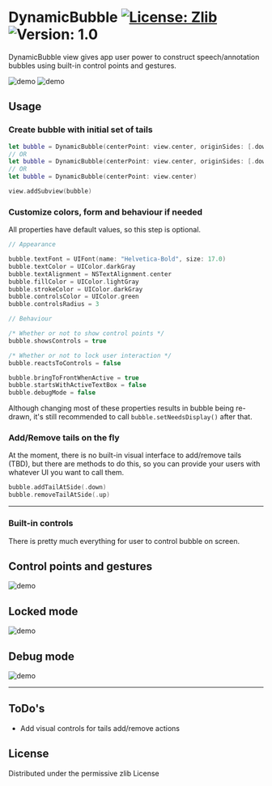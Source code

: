 # DynamicBubble [![License: Zlib](https://img.shields.io/badge/License-Zlib-orange.svg)](https://opensource.org/licenses/Zlib) ![Version: 1.0](https://img.shields.io/badge/version-1.0-blue.svg)

DynamicBubble view gives app user power to construct speech/annotation bubbles using built-in control points and gestures.

![demo](images/bubble_flow_0.gif) ![demo](images/bubble_flow_1.gif)

## Usage

### Create bubble with initial set of tails
```swift
let bubble = DynamicBubble(centerPoint: view.center, originSides: [.down, .up, .left, .right], bubbleSize: CGSize(width: 200, height: 100))
// OR
let bubble = DynamicBubble(centerPoint: view.center, originSides: [.down, .up, .left, .right])
// OR
let bubble = DynamicBubble(centerPoint: view.center)

view.addSubview(bubble)
```

### Customize colors, form and behaviour if needed
All properties have default values, so this step is optional.
```swift
// Appearance

bubble.textFont = UIFont(name: "Helvetica-Bold", size: 17.0)
bubble.textColor = UIColor.darkGray
bubble.textAlignment = NSTextAlignment.center
bubble.fillColor = UIColor.lightGray
bubble.strokeColor = UIColor.darkGray
bubble.controlsColor = UIColor.green
bubble.controlsRadius = 3

// Behaviour

/* Whether or not to show control points */
bubble.showsControls = true

/* Whether or not to lock user interaction */
bubble.reactsToControls = false

bubble.bringToFrontWhenActive = true
bubble.startsWithActiveTextBox = false
bubble.debugMode = false
```
Although changing most of these properties results in bubble being re-drawn, it's still recommended to call `bubble.setNeedsDisplay()` after that.

### Add/Remove tails on the fly
At the moment, there is no built-in visual interface to add/remove tails (TBD), but there are methods to do this, so you can provide your users with whatever UI you want to call them.
```swift
bubble.addTailAtSide(.down)
bubble.removeTailAtSide(.up)
```

<hr>

### Built-in controls
There is pretty much everything for user to control bubble on screen.

## Control points and gestures
![demo](images/bubble_edit.jpg)

## Locked mode
![demo](images/bubble_locked.jpg)

## Debug mode
![demo](images/bubble_debug.jpg)

<hr>

## ToDo's
+ Add visual controls for tails add/remove actions

## License
Distributed under the permissive zlib License
